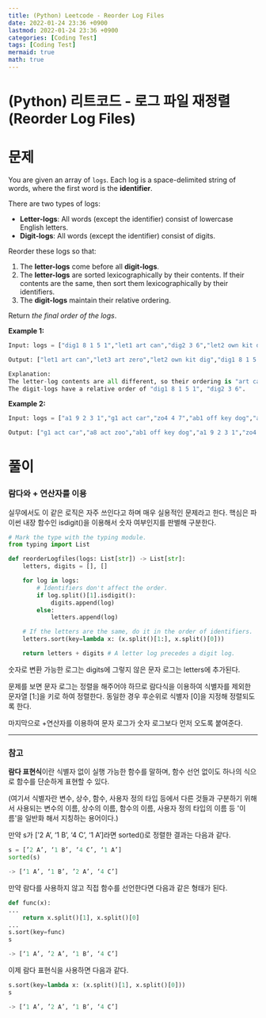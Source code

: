 ```yaml
---
title: (Python) Leetcode - Reorder Log Files
date: 2022-01-24 23:36 +0900
lastmod: 2022-01-24 23:36 +0900
categories: [Coding Test]
tags: [Coding Test]
mermaid: true
math: true
---
```


# (Python) 리트코드 - 로그 파일 재정렬(Reorder Log Files)

# 문제

You are given an array of `logs`. Each log is a space-delimited string of words, where the first word is the **identifier**.

There are two types of logs:

- **Letter-logs**: All words (except the identifier) consist of lowercase English letters.
- **Digit-logs**: All words (except the identifier) consist of digits.

Reorder these logs so that:

1. The **letter-logs** come before all **digit-logs**.
2. The **letter-logs** are sorted lexicographically by their contents. If their contents are the same, then sort them lexicographically by their identifiers.
3. The **digit-logs** maintain their relative ordering.

Return *the final order of the logs*.

**Example 1:**

```python
Input: logs = ["dig1 8 1 5 1","let1 art can","dig2 3 6","let2 own kit dig","let3 art zero"]

Output: ["let1 art can","let3 art zero","let2 own kit dig","dig1 8 1 5 1","dig2 3 6"]

Explanation:
The letter-log contents are all different, so their ordering is "art can", "art zero", "own kit dig".
The digit-logs have a relative order of "dig1 8 1 5 1", "dig2 3 6".
```

**Example 2:**

```python
Input: logs = ["a1 9 2 3 1","g1 act car","zo4 4 7","ab1 off key dog","a8 act zoo"]

Output: ["g1 act car","a8 act zoo","ab1 off key dog","a1 9 2 3 1","zo4 4 7"]
```

# 풀이

### 람다와 + 연산자를 이용

실무에서도 이 같은 로직은 자주 쓰인다고 하며 매우 실용적인 문제라고 한다. 핵심은 파이썬 내장 함수인 isdigit()을 이용해서 숫자 여부인지를 판별해 구분한다. 

```python
# Mark the type with the typing module.
from typing import List 

def reorderLogfiles(logs: List[str]) -> List[str]:
    letters, digits = [], []

    for log in logs:
        # Identifiers don't affect the order.
        if log.split()[1].isdigit():
            digits.append(log)
        else:
            letters.append(log)

    # If the letters are the same, do it in the order of identifiers.
    letters.sort(key=lambda x: (x.split()[1:], x.split()[0]))

    return letters + digits # A letter log precedes a digit log.
```

숫자로 변환 가능한 로그는 digits에 그렇지 않은 문자 로그는 letters에 추가된다. 

문제를 보면 문자 로그는 정렬을 해주어야 하므로 람다식을 이용하여 식별자를 제외한 문자열 [1:]을 키로 하여 정렬한다. 동일한 경우 후순위로 식별자 [0]을 지정해 정렬되도록 한다. 

마지막으로 +연산자를 이용하여 문자 로그가 숫자 로그보다 먼저 오도록 붙여준다.

---

### 참고

**람다 표현식**이란 식별자 없이 실행 가능한 함수를 말하며, 함수 선언 없이도 하나의 식으로 함수를 단순하게 표현할 수 있다. 

(여기서 식별자란 변수, 상수, 함수, 사용자 정의 타입 등에서 다른 것들과 구분하기 위해서 사용되는 변수의 이름, 상수의 이름, 함수의 이름, 사용자 정의 타입의 이름 등 '이름'을 일반화 해서 지칭하는 용어이다.)

만약 s가 [’2 A’, ‘1 B’, ‘4 C’, ‘1 A’]라면 sorted()로 정렬한 결과는 다음과 같다.

```python
s = [’2 A’, ‘1 B’, ‘4 C’, ‘1 A’]
sorted(s)

-> [‘1 A’, ‘1 B’, ’2 A’, ‘4 C’]
```

만약 람다를 사용하지 않고 직접 함수를 선언한다면 다음과 같은 형태가 된다. 

```python
def func(x):
...
	return x.split()[1], x.split()[0]
...
s.sort(key=func)
s

-> [‘1 A’, ’2 A’, ‘1 B’, ‘4 C’]
```

이제 람다 표현식을 사용하면 다음과 같다.

```python
s.sort(key=lambda x: (x.split()[1], x.split()[0]))
s

-> [‘1 A’, ’2 A’, ‘1 B’, ‘4 C’]
```